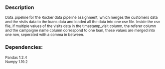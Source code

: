 ### Description

<sub>Data_pipeline for the Rocker data pipeline assignment, which merges the customers data and the visits data to the loans data and loaded all the data into one csv file. Inside the csv file, if multiple values of the visits data in the timestamp_visit column, the referer column and the campaigne name column correspond to one loan, these values are merged into one row, seperated with a comma in between.</sub> 

### Dependencies:

<sub>Pandas 1.2.4</sub></br>
<sub>Numpy 1.19.2</sub>



